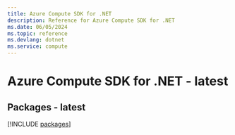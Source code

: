 ```yaml
---
title: Azure Compute SDK for .NET
description: Reference for Azure Compute SDK for .NET
ms.date: 06/05/2024
ms.topic: reference
ms.devlang: dotnet
ms.service: compute
---
```

# Azure Compute SDK for .NET - latest
## Packages - latest
[!INCLUDE [packages](compute-index.md)]